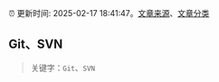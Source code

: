 :alarm_clock: 更新时间: 2025-02-17 18:41:47。[文章来源](/README.md)、[文章分类](/TAGS.md)

## Git、SVN


> 关键字：`Git`、`SVN`



